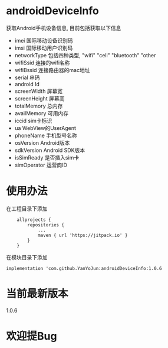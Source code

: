 # androidDeviceInfo
获取Android手机设备信息,
目前包括获取以下信息
- imei 国际移动设备识别码
- imsi 国际移动用户识别码
- networkType 包括四种类型, "wifi" "cell" "bluetooth" "other
- wifiSsid 连接的wifi名称
- wifiBssid 连接路由器的mac地址
- serial 串码
- android Id
- screenWidth 屏幕宽
- screenHeight 屏幕高
- totalMemory 总内存
- availMemory 可用内存
- iccid sim卡标识
- ua  WebView的UserAgent
- phoneName 手机型号名称
- osVersion Android版本
- sdkVersion Android SDK版本
- isSimReady 是否插入sim卡
- simOperator 运营商ID

# 使用办法
在工程目录下添加
```
	allprojects {
		repositories {
			...
			maven { url 'https://jitpack.io' }
		}
	}
```
在模块目录下添加
```
implementation 'com.github.YanYoJun:androidDeviceInfo:1.0.6
```
# 当前最新版本
1.0.6
# 欢迎提Bug
